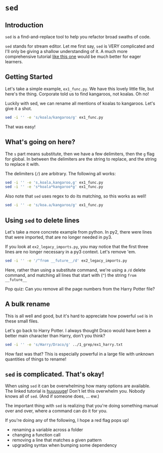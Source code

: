 # `sed`

## Introduction

`sed` is a find-and-replace tool to help you refactor broad swaths of code.

`sed` stands for stream editor. Let me first say, `sed` is VERY complicated and I'll only be giving a shallow understanding of it. A much more comprehensive tutorial [like this one](https://www.grymoire.com/Unix/Sed.html) would be much better for eager learners.

## Getting Started

Let's take a simple example, `ex1_func.py`. We have this lovely little file, but here's the thing. Corporate told us to find kangaroos, not koalas. Oh no!

Luckily with sed, we can rename all mentions of koalas to kangaroos. Let's give it a shot.

```bash
sed -i '' -e 's/koala/kangaroo/g' ex1_func.py
```

That was easy!

## What's going on here?

The `s` part means substitute, then we have a few delimiters, then the `g` flag for global. In between the delimiters are the string to replace, and the string to replace it with.

The delimiters (`/`) are arbitrary. The following all works:

```bash
sed -i '' -e 's,koala,kangaroo,g' ex1_func.py
sed -i '' -e 's*koala*kangaroo*g' ex1_func.py
```

Also note that `sed` uses regex to do its matching, so this works as well!

```bash
sed -i '' -e 's/koa.a/kangaroo/g' ex1_func.py
```

## Using `sed` to delete lines

Let's take a more concrete example from python. In py2, there were lines that were imported, that are no longer needed in py3.

If you look at `ex2_legacy_imports.py`, you may notice that the first three lines are no longer necessary in a py3 context. Let's remove 'em.

```bash
sed -i '' -e '/^from __future__/d' ex2_legacy_imports.py
```

Here, rather than using a substitute command, we're using a `/d` delete command, and matching all lines that start with (`^`) the string `from __future__`

Pop quiz: Can you remove all the page numbers from the Harry Potter file?

## A bulk rename

This is all well and good, but it's hard to appreciate how powerful `sed` is in these small files.

Let's go back to Harry Potter. I always thought Draco would have been a better main character than Harry, don't you think?

```bash
sed -i '' -e 's/Harry/Draco/g' ../1_grep/ex1_harry.txt
```

How fast was that? This is especially powerful in a large file with unknown quantities of things to rename!

## `sed` is complicated. That's okay!

When using `sed` it can be overwhelming how many options are available. The linked
tutorial is [huuuuuge](https://www.grymoire.com/Unix/Sed.html)! Don't let this
overwhelm you. Nobody knows all of `sed`. (And if someone does, ... ew.)

The important thing with `sed` is realizing that you're doing something manual over
and over, where a command can do it for you.

If you're doing any of the following, I hope a red flag pops up!

- renaming a variable across a folder
- changing a function call
- removing a line that matches a given pattern
- upgrading syntax when bumping some dependency
